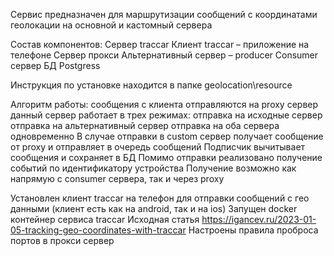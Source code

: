 Сервис предназначен для маршрутизации сообщений с координатами геолокации на основной и кастомный сервера

Состав компонентов:
Сервер traccar
Клиент traccar – приложение на телефоне
Сервер прокси
Альтернативный сервер – producer
Consumer сервер
БД Postgress

Инструкция по установке находится в папке geolocation\resource

Алгоритм работы:
сообщения с клиента отправляются на proxy сервер
данный сервер работает в трех режимах:
отправка на исходные сервер
отправка на альтернативный сервер
отправка на оба сервера одновременно
В случае отправки в custom сервер получает сообщение от proxy и отправляет в очередь сообщений
Подписчик вычитывает сообщения и сохраняет в БД
Помимо отправки реализовано получение событий по идентификатору устройства
Получение возможно как напрямую с consumer сервера, так и через proxy

Установлен клиент traccar на телефон для отправки сообщений с гео данными (клиент есть как на android, так и на ios)
Запущен docker контейнер сервиса traccar
Исходная статья https://igancev.ru/2023-01-05-tracking-geo-coordinates-with-traccar
Настроены правила проброса портов в прокси сервер
